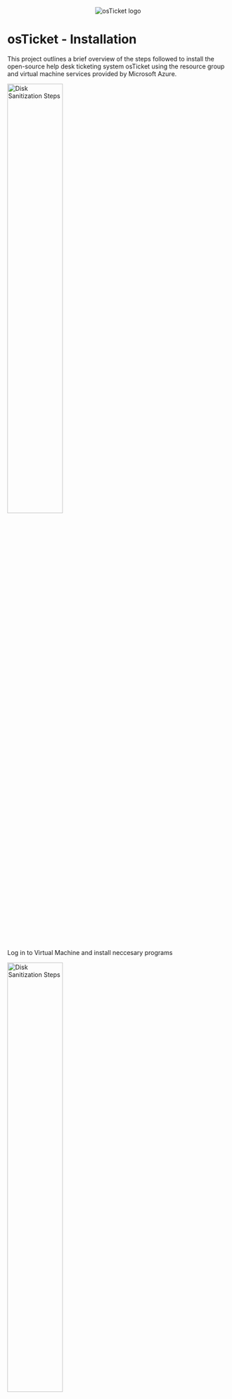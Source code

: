 <p align="center">
<img src="https://i.imgur.com/Clzj7Xs.png" alt="osTicket logo"/>
</p>

<h1>osTicket - Installation</h1>
This project outlines a brief overview of the steps followed to install the open-source help desk ticketing system osTicket using  the resource group and virtual machine services provided by Microsoft Azure.<br />

<p>
<img src="https://i.imgur.com/c6UVcvc.png" height="50%" width="50%" alt="Disk Sanitization Steps"/>
</p>


Log in to Virtual Machine and install neccesary programs
<p>
<img src="https://i.imgur.com/pecG8co.png" height="50%" width="50%" alt="Disk Sanitization Steps"/>
</p>

Open IIS as an Admin and Register PHP from within IIS

<p>
<img src="https://i.imgur.com/UxYZudT.png" height="50%" width="50%" alt="Disk Sanitization Steps"/>
</p>


Begin installation of osTicket and configure admin and osTicket settings
<p>
<img src="https://i.imgur.com/Y2HjgA0.png" height="50%" width="50%" alt="Disk Sanitization Steps"/>
</p>

<p>
<img src="https://i.imgur.com/pi1p9zA.png" height="50%" width="50%" alt="Disk Sanitization Steps"/>
</p>


Login and Verify installation was completed

<p>
<img src="https://i.imgur.com/QHA13Js.png" height="50%" width="50%" alt="Disk Sanitization Steps"/>
</p>

<p>
<img src="https://i.imgur.com/SfnAodG.png" height="50%" width="50%" alt="Disk Sanitization Steps"/>
</p>

Installation Complete!
<p>
<img src="https://i.imgur.com/S7o4trf.png" height="50%" width="50%" alt="Disk Sanitization Steps"/>
</p>

















<h2>Environments and Technologies Used</h2>

- Microsoft Azure (Virtual Machines)
- Remote Desktop
- Internet Information Services (IIS)

<h2>Operating Systems Used </h2>

- Windows 10</b> (21H2)


